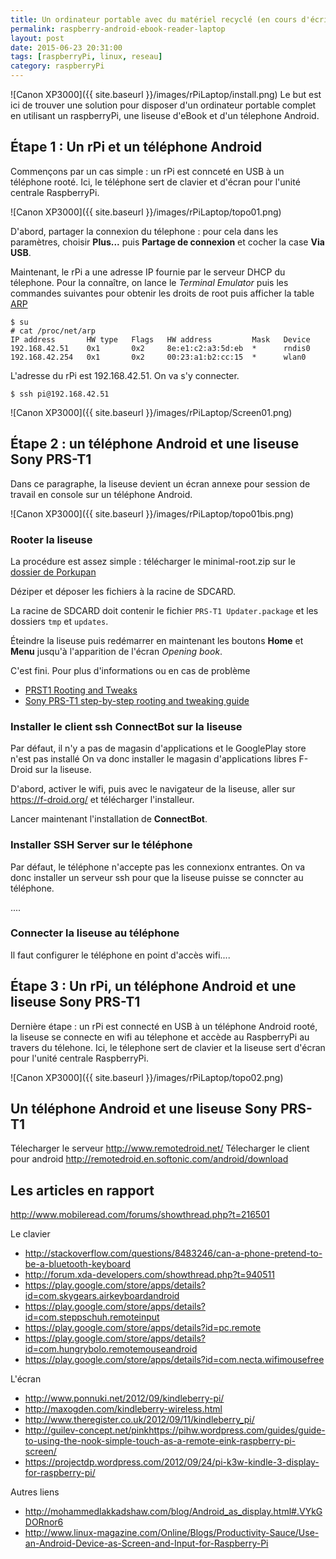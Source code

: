 ```yaml
---
title: Un ordinateur portable avec du matériel recyclé (en cours d'écriture...)
permalink: raspberry-android-ebook-reader-laptop
layout: post
date: 2015-06-23 20:31:00
tags: [raspberryPi, linux, reseau]
category: raspberryPi
---
```


![Canon XP3000]({{ site.baseurl }}/images/rPiLaptop/install.png)
Le but est ici de trouver une solution pour disposer d'un ordinateur portable
complet en utilisant un raspberryPi, une liseuse d'eBook et
d'un télephone Android.

## Étape 1 : Un rPi et un téléphone Android

Commençons par un cas simple : un rPi est connceté en USB à un téléphone rooté.
Ici, le téléphone sert de clavier et d'écran pour l'unité centrale RaspberryPi.

![Canon XP3000]({{ site.baseurl }}/images/rPiLaptop/topo01.png)

D'abord, partager la connexion du télephone : pour cela dans les paramètres,
choisir **Plus...** puis **Partage de connexion** et cocher la case **Via USB**.

Maintenant, le rPi a une adresse IP fournie par le serveur DHCP du télephone.
Pour la connaître, on lance le *Terminal Emulator* puis les commandes suivantes 
pour obtenir les droits de root puis afficher la table 
[ARP](https://fr.wikipedia.org/wiki/Address_Resolution_Protocol)

```
$ su
# cat /proc/net/arp
IP address       HW type   Flags   HW address         Mask   Device
192.168.42.51    0x1       0x2     8e:e1:c2:a3:5d:eb  *      rndis0
192.168.42.254   0x1       0x2     00:23:a1:b2:cc:15  *      wlan0
```

L'adresse du rPi est 192.168.42.51. On va s'y connecter.

```
$ ssh pi@192.168.42.51
```

![Canon XP3000]({{ site.baseurl }}/images/rPiLaptop/Screen01.png)

## Étape 2 : un téléphone Android et une liseuse Sony PRS-T1 

Dans ce paragraphe, la liseuse devient un écran annexe pour session de
travail en console sur un téléphone Android.

![Canon XP3000]({{ site.baseurl }}/images/rPiLaptop/topo01bis.png)

### Rooter la liseuse

La procédure est assez simple : télécharger le 
minimal-root.zip sur le 
[dossier de Porkupan](http://projects.mobileread.com/reader/users/porkupan/PRST1/flash_packages/)

Déziper et déposer les fichiers à la racine de SDCARD.

La racine de SDCARD doit contenir le fichier `PRS-T1 Updater.package` et 
les dossiers `tmp` et `updates`.

Éteindre la liseuse puis redémarrer en maintenant les boutons **Home** et **Menu**
jusqu'à l'apparition de l'écran *Opening book*.

C'est fini. Pour plus d'informations ou en cas de problème 

- [PRST1 Rooting and Tweaks](http://wiki.mobileread.com/wiki/PRST1_Rooting_and_Tweaks)
- [Sony PRS-T1 step-by-step rooting and tweaking guide](http://www.mobileread.com/forums/showthread.php?t=184646)


### Installer le client ssh ConnectBot sur la liseuse

Par défaut, il n'y a pas de magasin d'applications et le GooglePlay store n'est
pas installé On va donc installer le magasin d'applications libres F-Droid sur
la liseuse.

D'abord, activer le wifi, puis avec le navigateur de la liseuse, aller sur
https://f-droid.org/ et télécharger l'installeur.

Lancer maintenant l'installation de **ConnectBot**.

### Installer SSH Server sur le téléphone

Par défaut, le téléphone n'accepte pas les connexionx entrantes. On va donc 
installer un serveur ssh pour que la liseuse puisse se conncter au téléphone.

....

### Connecter la liseuse au téléphone

Il faut configurer le téléphone en point d'accès wifi....



## Étape 3 : Un rPi, un téléphone Android et une liseuse Sony PRS-T1

Dernière étape : un rPi est connecté en USB à un téléphone Android rooté, la
liseuse se connecte en wifi au télephone et accède au RaspberryPi
au travers du télehone.
Ici, le télephone sert de clavier et la liseuse sert d'écran pour l'unité
centrale RaspberryPi.

![Canon XP3000]({{ site.baseurl }}/images/rPiLaptop/topo02.png)


## Un téléphone Android et une liseuse Sony PRS-T1



Télecharger le serveur
http://www.remotedroid.net/
Télecharger le client pour android
http://remotedroid.en.softonic.com/android/download


## Les articles en rapport

http://www.mobileread.com/forums/showthread.php?t=216501

Le clavier

- http://stackoverflow.com/questions/8483246/can-a-phone-pretend-to-be-a-bluetooth-keyboard
- http://forum.xda-developers.com/showthread.php?t=940511
- https://play.google.com/store/apps/details?id=com.skygears.airkeyboardandroid
- https://play.google.com/store/apps/details?id=com.steppschuh.remoteinput
- https://play.google.com/store/apps/details?id=pc.remote
- https://play.google.com/store/apps/details?id=com.hungrybolo.remotemouseandroid
- https://play.google.com/store/apps/details?id=com.necta.wifimousefree

L'écran

- http://www.ponnuki.net/2012/09/kindleberry-pi/
- http://maxogden.com/kindleberry-wireless.html
- http://www.theregister.co.uk/2012/09/11/kindleberry_pi/
- http://guilev-concept.net/pinkhttps://pihw.wordpress.com/guides/guide-to-using-the-nook-simple-touch-as-a-remote-eink-raspberry-pi-screen/
- https://projectdp.wordpress.com/2012/09/24/pi-k3w-kindle-3-display-for-raspberry-pi/


Autres liens

- http://mohammedlakkadshaw.com/blog/Android_as_display.html#.VYkGDORnor6
- http://www.linux-magazine.com/Online/Blogs/Productivity-Sauce/Use-an-Android-Device-as-Screen-and-Input-for-Raspberry-Pi

